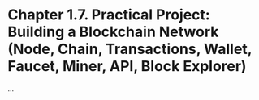 # Chapter 1.7. Practical Project: Building a Blockchain Network (Node, Chain, Transactions, Wallet, Faucet, Miner, API, Block Explorer)

...
